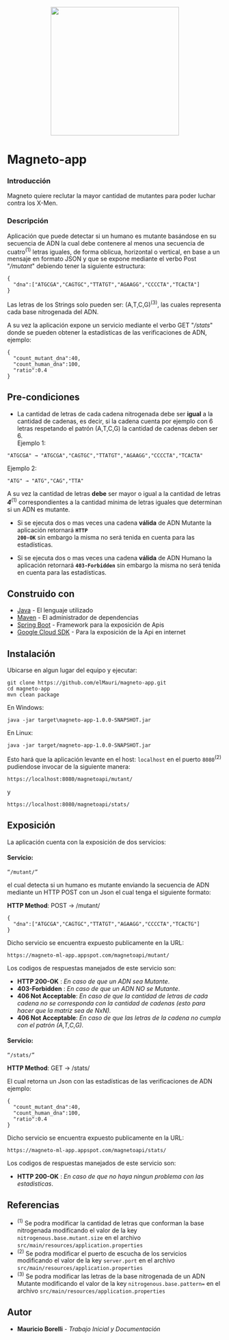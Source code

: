 <p align="center">
  <img width="300" height="300" src="https://vignette.wikia.nocookie.net/avengersalliance/images/b/b5/Magneto_Recruited.png/revision/latest?cb=20130416195249">
</p>

# Magneto-app

### Introducción 
Magneto quiere reclutar la mayor cantidad de mutantes para poder luchar
contra los X-Men.

### Descripción
Aplicación que puede detectar si un humano es mutante basándose en su secuencia de ADN la cual debe contenere al menos una secuencia de cuatro<sup>(1)</sup> letras iguales, de forma oblicua, horizontal o vertical, en base a un mensaje en formato JSON y que se expone mediante el verbo Post "_/mutant_" debiendo tener la siguiente estructura:
```
{
  "dna":["ATGCGA","CAGTGC","TTATGT","AGAAGG","CCCCTA","TCACTA"]
}
```
Las letras de los Strings solo pueden ser: (A,T,C,G)<sup>(3)</sup>, las cuales representa cada base nitrogenada del ADN.  

A su vez la aplicación expone un servicio mediante el verbo GET "_/stats_" donde se pueden obtener la estadísticas de las verificaciones de ADN, ejemplo:

```
{
  "count_mutant_dna":40, 
  "count_human_dna":100, 
  "ratio":0.4
}
```

## Pre-condiciones
* La cantidad de letras de cada cadena nitrogenada debe ser **igual** a la cantidad de cadenas, es decir, si la cadena cuenta por ejemplo con 6 letras respetando el patrón (A,T,C,G) la cantidad de cadenas deben ser 6.  
Ejemplo 1: 
```
"ATGCGA" → "ATGCGA","CAGTGC","TTATGT","AGAAGG","CCCCTA","TCACTA"
```
Ejemplo 2:
```
"ATG" → "ATG","CAG","TTA"
```
A su vez la cantidad de letras **debe** ser mayor o igual a la cantidad de letras _**4**_<sup>(1)</sup> correspondientes a la cantidad mínima de letras iguales que determinan si un ADN es mutante.
* Si se ejecuta dos o mas veces una cadena **válida** de ADN Mutante la aplicación retornará <code>**HTTP 200-OK**</code> sin embargo la misma no será tenida en cuenta para las estadísticas.  

* Si se ejecuta dos o mas veces una cadena **válida** de ADN Humano la aplicación retornará <code>**403-Forbidden**</code> sin embargo la misma no será tenida en cuenta para las estadísticas.

## Construido con

* [Java](https://www.java.com/es/download/) - El lenguaje utilizado
* [Maven](https://maven.apache.org/) - El administrador de dependencias 
* [Spring Boot](https://spring.io/projects/spring-boot) - Framework para la exposición de Apis
* [Google Cloud SDK](https://cloud.google.com/sdk/) - Para la exposición de la Api en internet

## Instalación
Ubicarse en algun lugar del equipo y ejecutar:

```
git clone https://github.com/elMauri/magneto-app.git
cd magneto-app
mvn clean package
```
En Windows:
```
java -jar target\magneto-app-1.0.0-SNAPSHOT.jar
```
En Linux:
```
java -jar target/magneto-app-1.0.0-SNAPSHOT.jar
```
Esto hará que la aplicación levante en el host: `localhost` en el puerto `8080`<sup>(2)</sup> pudiendose invocar de la siguiente manera: 
```
https://localhost:8080/magnetoapi/mutant/
```
y
```
https://localhost:8080/magnetoapi/stats/
```

## Exposición

La aplicación cuenta con la exposición de dos servicios:

#### **Servicio:**

```
“/mutant/”
```
el cual detecta si un humano es mutante enviando la secuencia de ADN mediante un HTTP POST con un Json el cual tenga el siguiente formato:

**HTTP Method**: POST → /mutant/
```
{
  "dna":["ATGCGA","CAGTGC","TTATGT","AGAAGG","CCCCTA","TCACTG"]
}
```

Dicho servicio se encuentra expuesto publicamente en la URL:

```
https://magneto-ml-app.appspot.com/magnetoapi/mutant/
```
Los codigos de respuestas manejados de este servicio son:

* **HTTP 200-OK** : _En caso de que un ADN sea Mutante_.  
* **403-Forbidden** : _En caso de que un ADN NO se Mutante_.  
* **406 Not Acceptable**: _En caso de que la cantidad de letras de cada cadena no se corresponda con la cantidad de cadenas (esto para hacer que la matriz sea de NxN)._  
* **406 Not Acceptable**: _En caso de que las letras de la cadena no cumpla con el patrón (A,T,C,G)._

#### **Servicio:**
```
“/stats/”
```
**HTTP Method**: GET → /stats/  

El cual retorna un Json con las estadísticas de las verificaciones de ADN  
ejemplo:
```
{
  "count_mutant_dna":40, 
  "count_human_dna":100, 
  "ratio":0.4
}
```
Dicho servicio se encuentra expuesto publicamente en la URL:  
```
https://magneto-ml-app.appspot.com/magnetoapi/stats/
```
Los codigos de respuestas manejados de este servicio son:

* **HTTP 200-OK** : _En caso de que no haya ningun problema con las estadisticas_.  

## Referencias
* <sup>(1)</sup> Se podra modificar la cantidad de letras que conforman la base nitrogenada modificando el valor de la key <code>nitrogenous.base.mutant.size</code> en el archivo <code>src/main/resources/application.properties</code>  
* <sup>(2)</sup> Se podra modificar el puerto de escucha de los servicios modificando el valor de la key <code>server.port</code> en el archivo <code>src/main/resources/application.properties</code>  
* <sup>(3)</sup> Se podra modificar las letras de la base nitrogenada de un ADN Mutante modificando el valor de la key <code>nitrogenous.base.pattern=</code> en el archivo <code>src/main/resources/application.properties</code>
## Autor
* **Mauricio Borelli** - *Trabajo Inicial y Documentación*